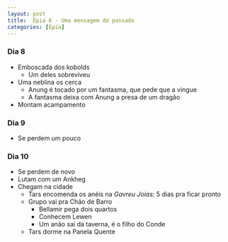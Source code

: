```yaml
---
layout: post
title:  Épia 6 - Uma mensagem do passado
categories: [Épia]
---
```


### Dia 8
- Emboscada dos kobolds
    - Um deles sobreviveu
- Uma neblina os cerca
    - Anung é tocado por um fantasma, que pede que a vingue
    - A fantasma deixa com Anung a presa de um dragão
- Montam acampamento

### Dia 9
- Se perdem um pouco

### Dia 10
- Se perdem de novo
- Lutam com um Ankheg
- Chegam na cidade
    - Tars encomenda os anéis na *Gavreu Joias*: 5 dias pra ficar pronto
    - Grupo vai pra Chão de Barro
        - Bellamir pega dois quartos
        - Conhecem Lewen
        - Um anão sai da taverna, é o filho do Conde
    - Tars dorme na Panela Quente